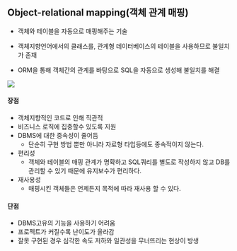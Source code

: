 ## Object-relational mapping(객체 관계 매핑)

- 객체와 테이블을 자동으로 매핑해주는 기술
- 객체지향언어에서의 클래스를, 관계형 데이터베이스의 테이블을 사용하므로 불일치가 존재

- ORM을 통해 객체간의 관계를 바탕으로 SQL을 자동으로 생성해 불일치를 해결

![](https://img1.daumcdn.net/thumb/R1280x0/?scode=mtistory2&fname=https%3A%2F%2Fblog.kakaocdn.net%2Fdn%2FmXnZP%2FbtrHJ0jU38l%2FPWtr4GCnws5JNjH1Ts5cI0%2Fimg.png)

#### 장점

- 객체지향적인 코드로 인해 직관적
- 비즈니스 로직에 집중할수 있도록 지원
- DBMS에 대한 중속성이 줄어듬
    - 단순히 구현 방법 뿐만 아니라 자료형 타입등에도 종속적이지 않는다.
- 편리성
    - 객체와 테이블의 매핑 관계가 명확하고 SQL쿼리를 별도로 작성하지 않고 DB를 관리할 수 있기 때문에 유지보수가 편리하다.
- 재사용성
    - 매핑시킨 객체들은 언제든지 목적에 따라 재사용 할 수 있다.

#### 단점

- DBMS고유의 기능을 사용하기 어려움
- 프로젝트가 커질수록 난이도가 올라감
- 잘못 구현된 경우 심각한 속도 저하와 일관성을 무너뜨리는 현상이 방생
